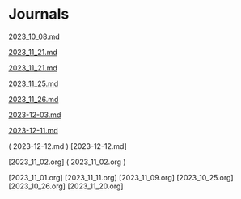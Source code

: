 # Journals

[2023_10_08.md](2023_10_08.md)

[2023_11_21.md](2023_11_21.md)

[2023_11_21.md](2023_11_21.md)

[2023_11_25.md](2023_11_25.md)

[2023_11_26.md](2023_11_26.md)

[2023-12-03.md](2023-12-03.md)

[2023-12-11.md](2023-12-11.md)

( 2023-12-12.md )
[2023-12-12.md]

[2023_11_02.org]
( 2023_11_02.org )

[2023_11_01.org]
[2023_11_11.org]
[2023_11_09.org]
[2023_10_25.org]
[2023_10_26.org]
[2023_11_20.org]
